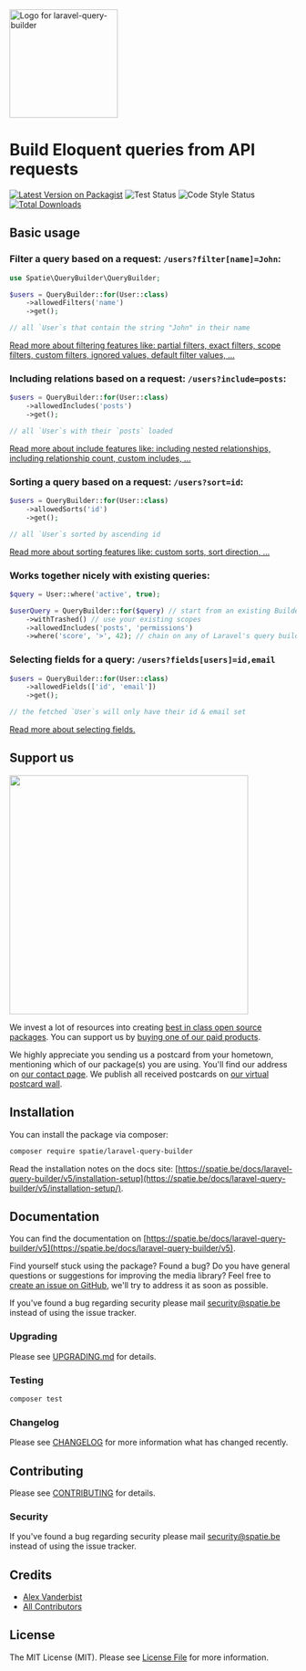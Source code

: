 <div align="left">
    <a href="https://spatie.be/open-source?utm_source=github&utm_medium=banner&utm_campaign=laravel-query-builder">
      <picture>
        <source media="(prefers-color-scheme: dark)" srcset="https://spatie.be/packages/header/laravel-query-builder/html/dark.webp">
        <img alt="Logo for laravel-query-builder" src=" https://spatie.be/packages/header/laravel-query-builder/html/light.webp" height="190">
      </picture>
    </a>

<h1>Build Eloquent queries from API requests</h1>

[![Latest Version on Packagist](https://img.shields.io/packagist/v/spatie/laravel-query-builder.svg?style=flat-square)](https://packagist.org/packages/spatie/laravel-query-builder)
![Test Status](https://img.shields.io/github/actions/workflow/status/spatie/laravel-query-builder/run-tests.yml?label=tests&branch=main)
![Code Style Status](https://img.shields.io/github/actions/workflow/status/spatie/laravel-query-builder/php-cs-fixer.yml?label=code%20style&branch=main)
[![Total Downloads](https://img.shields.io/packagist/dt/spatie/laravel-query-builder.svg?style=flat-square)](https://packagist.org/packages/spatie/laravel-query-builder)
    
</div>

## Basic usage

### Filter a query based on a request: `/users?filter[name]=John`:

```php
use Spatie\QueryBuilder\QueryBuilder;

$users = QueryBuilder::for(User::class)
    ->allowedFilters('name')
    ->get();

// all `User`s that contain the string "John" in their name
```

[Read more about filtering features like: partial filters, exact filters, scope filters, custom filters, ignored values, default filter values, ...](https://spatie.be/docs/laravel-query-builder/v5/features/filtering/)

### Including relations based on a request: `/users?include=posts`:

```php
$users = QueryBuilder::for(User::class)
    ->allowedIncludes('posts')
    ->get();

// all `User`s with their `posts` loaded
```

[Read more about include features like: including nested relationships, including relationship count, custom includes, ...](https://spatie.be/docs/laravel-query-builder/v5/features/including-relationships/)

### Sorting a query based on a request: `/users?sort=id`:

```php
$users = QueryBuilder::for(User::class)
    ->allowedSorts('id')
    ->get();

// all `User`s sorted by ascending id
```

[Read more about sorting features like: custom sorts, sort direction, ...](https://spatie.be/docs/laravel-query-builder/v5/features/sorting/)

### Works together nicely with existing queries:

```php
$query = User::where('active', true);

$userQuery = QueryBuilder::for($query) // start from an existing Builder instance
    ->withTrashed() // use your existing scopes
    ->allowedIncludes('posts', 'permissions')
    ->where('score', '>', 42); // chain on any of Laravel's query builder methods
```

### Selecting fields for a query: `/users?fields[users]=id,email`

```php
$users = QueryBuilder::for(User::class)
    ->allowedFields(['id', 'email'])
    ->get();

// the fetched `User`s will only have their id & email set
```

[Read more about selecting fields.](https://spatie.be/docs/laravel-query-builder/v5/features/selecting-fields/)

## Support us

[<img src="https://github-ads.s3.eu-central-1.amazonaws.com/laravel-query-builder.jpg?t=1" width="419px" />](https://spatie.be/github-ad-click/laravel-query-builder)

We invest a lot of resources into creating [best in class open source packages](https://spatie.be/open-source). You can support us by [buying one of our paid products](https://spatie.be/open-source/support-us).

We highly appreciate you sending us a postcard from your hometown, mentioning which of our package(s) you are using. You'll find our address on [our contact page](https://spatie.be/about-us). We publish all received postcards on [our virtual postcard wall](https://spatie.be/open-source/postcards).

## Installation

You can install the package via composer:

```bash
composer require spatie/laravel-query-builder
```

Read the installation notes on the docs site: [https://spatie.be/docs/laravel-query-builder/v5/installation-setup](https://spatie.be/docs/laravel-query-builder/v5/installation-setup/).

## Documentation

You can find the documentation on [https://spatie.be/docs/laravel-query-builder/v5](https://spatie.be/docs/laravel-query-builder/v5).

Find yourself stuck using the package? Found a bug? Do you have general questions or suggestions for improving the media library? Feel free to [create an issue on GitHub](https://github.com/spatie/laravel-query-builder/issues), we'll try to address it as soon as possible.

If you've found a bug regarding security please mail [security@spatie.be](mailto:security@spatie.be) instead of using the issue tracker.

### Upgrading

Please see [UPGRADING.md](UPGRADING.md) for details.

### Testing

```bash
composer test
```

### Changelog

Please see [CHANGELOG](CHANGELOG.md) for more information what has changed recently.

## Contributing

Please see [CONTRIBUTING](https://github.com/spatie/.github/blob/main/CONTRIBUTING.md) for details.

### Security

If you've found a bug regarding security please mail [security@spatie.be](mailto:security@spatie.be) instead of using the issue tracker.

## Credits

- [Alex Vanderbist](https://github.com/AlexVanderbist)
- [All Contributors](../../contributors)

## License

The MIT License (MIT). Please see [License File](LICENSE.md) for more information.
